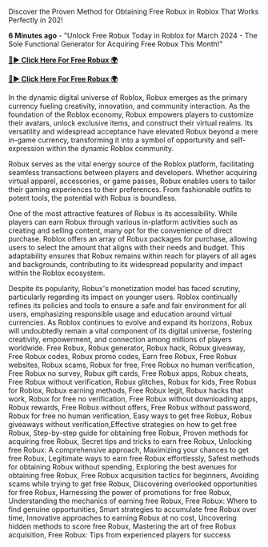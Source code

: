 Discover the Proven Method for Obtaining Free Robux in Roblox That Works Perfectly in 202!


**6 Minutes ago** - "Unlock Free Robux Today in Roblox for March 2024 - The Sole Functional Generator for Acquiring Free Robux This Month!"

[**🔴► Click Here For Free Robux 🌍**](https://jimaddadel.github.io/roblox)

[**🔴► Click Here For Free Robux 🌍**](https://jimaddadel.github.io/roblox)

In the dynamic digital universe of Roblox, Robux emerges as the primary currency fueling creativity, innovation, and community interaction. As the foundation of the Roblox economy, Robux empowers players to customize their avatars, unlock exclusive items, and construct their virtual realms. Its versatility and widespread acceptance have elevated Robux beyond a mere in-game currency, transforming it into a symbol of opportunity and self-expression within the dynamic Roblox community.

Robux serves as the vital energy source of the Roblox platform, facilitating seamless transactions between players and developers. Whether acquiring virtual apparel, accessories, or game passes, Robux enables users to tailor their gaming experiences to their preferences. From fashionable outfits to potent tools, the potential with Robux is boundless.

One of the most attractive features of Robux is its accessibility. While players can earn Robux through various in-platform activities such as creating and selling content, many opt for the convenience of direct purchase. Roblox offers an array of Robux packages for purchase, allowing users to select the amount that aligns with their needs and budget. This adaptability ensures that Robux remains within reach for players of all ages and backgrounds, contributing to its widespread popularity and impact within the Roblox ecosystem.

Despite its popularity, Robux's monetization model has faced scrutiny, particularly regarding its impact on younger users. Roblox continually refines its policies and tools to ensure a safe and fair environment for all users, emphasizing responsible usage and education around virtual currencies. As Roblox continues to evolve and expand its horizons, Robux will undoubtedly remain a vital component of its digital universe, fostering creativity, empowerment, and connection among millions of players worldwide.
Free Robux, Robux generator, Robux hack, Robux giveaway, Free Robux codes, Robux promo codes, Earn free Robux, Free Robux websites, Robux scams, Robux for free, Free Robux no human verification, Free Robux no survey, Robux gift cards, Free Robux apps, Robux cheats, Free Robux without verification, Robux glitches, Robux for kids, Free Robux for Roblox, Robux earning methods, Free Robux legit, Robux hacks that work, Robux for free no verification, Free Robux without downloading apps, Robux rewards, Free Robux without offers, Free Robux without password, Robux for free no human verification, Easy ways to get free Robux, Robux giveaways without verification,Effective strategies on how to get free Robux, Step-by-step guide for obtaining free Robux, Proven methods for acquiring free Robux, Secret tips and tricks to earn free Robux, Unlocking free Robux: A comprehensive approach, Maximizing your chances to get free Robux, Legitimate ways to earn free Robux effortlessly, Safest methods for obtaining Robux without spending, Exploring the best avenues for obtaining free Robux, Free Robux acquisition tactics for beginners, Avoiding scams while trying to get free Robux, Discovering overlooked opportunities for free Robux, Harnessing the power of promotions for free Robux, Understanding the mechanics of earning free Robux, Free Robux: Where to find genuine opportunities, Smart strategies to accumulate free Robux over time, Innovative approaches to earning Robux at no cost, Uncovering hidden methods to score free Robux, Mastering the art of free Robux acquisition, Free Robux: Tips from experienced players for success
